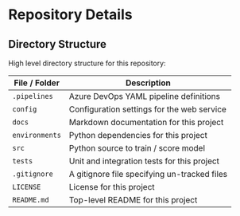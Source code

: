 # Repository Details

## Directory Structure

High level directory structure for this repository:

| File / Folder  | Description                                  |
| -------------- | -------------------------------------------- |
| `.pipelines`   | Azure DevOps YAML pipeline definitions       |
| `config`       | Configuration settings for the web service   |
| `docs`         | Markdown documentation for this project      |
| `environments` | Python dependencies for this project         |
| `src`          | Python source to train / score model         |
| `tests`        | Unit and integration tests for this project  |
| `.gitignore`   | A gitignore file specifying un-tracked files |
| `LICENSE`      | License for this project                     |
| `README.md`    | Top-level README for this project            |
